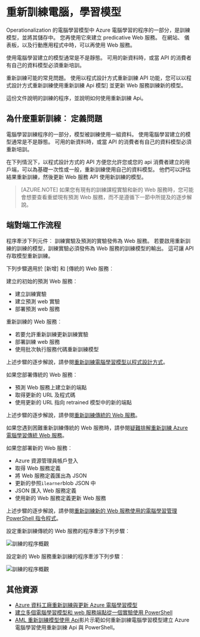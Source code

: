 <properties
    pageTitle="重新訓練電腦，學習模型 |Microsoft Azure"
    description="瞭解如何重新訓練模型及更新 Web 服務中 Azure 電腦學習使用新訓練的模型。"
    services="machine-learning"
    documentationCenter=""
    authors="vDonGlover"
    manager="raymondl"
    editor=""/>

<tags
    ms.service="machine-learning"
    ms.workload="data-services"
    ms.tgt_pltfrm="na"
    ms.devlang="na"
    ms.topic="article"
    ms.date="10/10/2016"
    ms.author="v-donglo"/>

# <a name="retrain-a-machine-learning-model"></a>重新訓練電腦，學習模型

Operationalization 的電腦學習模型中 Azure 電腦學習的程序的一部分，是訓練模型，並將其儲存中。 您再使用它來建立 predicative Web 服務。 在網站、 儀表板，以及行動應用程式中時，可以再使用 Web 服務。 

使用電腦學習建立的模型通常是不是靜態。 可用的新資料時，或當 API 的消費者有自己的資料模型必須重新培訓。 

重新訓練可能的常見問題。 使用以程式設計方式重新訓練 API 功能，您可以以程式設計方式重新訓練使用重新訓練 Api 模型] 並更新 Web 服務訓練新的模型。 

這份文件說明的訓練的程序，並說明如何使用重新訓練 Api。

## <a name="why-retrain-defining-the-problem"></a>為什麼重新訓練︰ 定義問題  

電腦學習訓練程序的一部分，模型被訓練使用一組資料。 使用電腦學習建立的模型通常是不是靜態。 可用的新資料時，或當 API 的消費者有自己的資料模型必須重新培訓。

在下列情況下，以程式設計方式的 API 方便您允許您或您的 api 消費者建立的用戶端，可以為基礎一次性或一般，重新訓練使用自己的資料模型。 他們可以評估結果重新訓練，然後更新 Web 服務 API 使用新訓練的模型。

>[AZURE.NOTE] 如果您有現有的訓練課程實驗和新的 Web 服務時，您可能會想要查看重塑現有預測 Web 服務，而不是遵循下一節中所提及的逐步解說。

## <a name="end-to-end-workflow"></a>端對端工作流程 

程序牽涉下列元件︰ 訓練實驗及預測的實驗發佈為 Web 服務。 若要啟用重新訓練的訓練的模型，訓練實驗必須發佈為 Web 服務的訓練模型的輸出。 這可讓 API 存取模型重新訓練。 

下列步驟適用於 [新增] 和 [傳統的 Web 服務︰

建立的初始的預測 Web 服務︰

* 建立訓練實驗
* 建立預測 web 實驗
* 部署預測 web 服務

重新訓練的 Web 服務︰

* 若要允許重新訓練更新訓練實驗
* 部署訓練 web 服務
* 使用批次執行服務代碼重新訓練模型

上述步驟的逐步解說，請參閱[重新訓練電腦學習模型以程式設計方式](machine-learning-retrain-models-programmatically.md)。

如果您部署傳統的 Web 服務︰

* 預測 Web 服務上建立新的端點
* 取得更新的 URL 及程式碼
* 使用更新的 URL 指向 retrained 模型中的新的端點 

上述步驟的逐步解說，請參閱[重新訓練傳統的 Web 服務](machine-learning-retrain-a-classic-web-service.md)。

如果您遇到困難重新訓練傳統的 Web 服務時，請參閱[疑難排解重新訓練 Azure 電腦學習傳統 Web 服務](machine-learning-troubleshooting-retraining-models.md)。

如果您部署新的 Web 服務︰

* Azure 資源管理員帳戶登入
* 取得 Web 服務定義
* 將 Web 服務定義匯出為 JSON
* 更新的參照`ilearner`blob JSON 中
* JSON 匯入 Web 服務定義
* 使用新的 Web 服務定義更新 Web 服務

上述步驟的逐步解說，請參閱[重新訓練新的 Web 服務使用的電腦學習管理 PowerShell 指令程式](machine-learning-retrain-new-web-service-using-powershell.md)。

設定重新訓練傳統的 Web 服務的程序牽涉下列步驟︰

![訓練的程序概觀][1]

設定新的 Web 服務重新訓練的程序牽涉下列步驟︰

![訓練的程序概觀][7]

## <a name="other-resources"></a>其他資源

- [Azure 資料工廠重新訓練與更新 Azure 電腦學習模型](https://azure.microsoft.com/blog/retraining-and-updating-azure-machine-learning-models-with-azure-data-factory/)
- [建立多個電腦學習模型和 web 服務端點從一個實驗使用 PowerShell](machine-learning-create-models-and-endpoints-with-powershell.md)
- [AML 重新訓練模型使用 Api](https://www.youtube.com/watch?v=wwjglA8xllg)影片示範如何重新訓練電腦學習模型建立 Azure 電腦學習使用重新訓練 Api 與 PowerShell。

<!--image links-->
[1]: ./media/machine-learning-retrain-machine-learning-model/machine-learning-retrain-models-programmatically-IMAGE01.png
[7]: ./media/machine-learning-retrain-machine-learning-model/machine-learning-retrain-models-programmatically-IMAGE07.png


